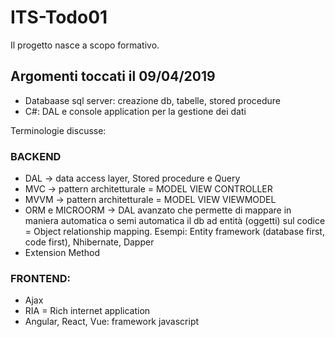# ITS-Todo01

Il progetto nasce a scopo formativo.

## Argomenti toccati il 09/04/2019
* Databaase sql server: creazione db, tabelle, stored procedure
* C#: DAL e console application per la gestione dei dati

Terminologie discusse:

### BACKEND

* DAL -> data access layer, Stored procedure e Query 
* MVC -> pattern architetturale = MODEL VIEW CONTROLLER
* MVVM -> pattern architetturale = MODEL VIEW VIEWMODEL
* ORM e MICROORM -> DAL avanzato che permette di mappare in maniera automatica o semi automatica il db ad entità (oggetti) sul codice = Object relationship mapping. Esempi: Entity framework (database first, code first), Nhibernate, Dapper
* Extension Method

### FRONTEND:

* Ajax
* RIA = Rich internet application
* Angular, React, Vue: framework javascript


